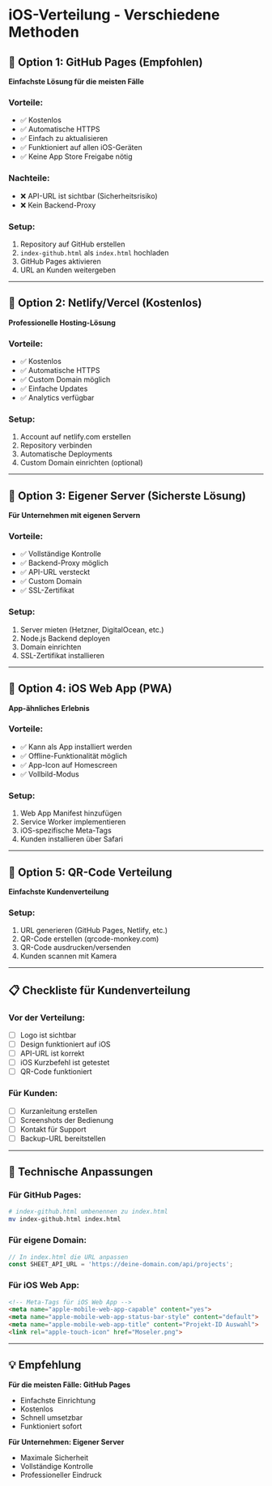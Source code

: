 # iOS-Verteilung - Verschiedene Methoden

## 🥇 Option 1: GitHub Pages (Empfohlen)
**Einfachste Lösung für die meisten Fälle**

### Vorteile:
- ✅ Kostenlos
- ✅ Automatische HTTPS
- ✅ Einfach zu aktualisieren
- ✅ Funktioniert auf allen iOS-Geräten
- ✅ Keine App Store Freigabe nötig

### Nachteile:
- ❌ API-URL ist sichtbar (Sicherheitsrisiko)
- ❌ Kein Backend-Proxy

### Setup:
1. Repository auf GitHub erstellen
2. `index-github.html` als `index.html` hochladen
3. GitHub Pages aktivieren
4. URL an Kunden weitergeben

---

## 🥈 Option 2: Netlify/Vercel (Kostenlos)
**Professionelle Hosting-Lösung**

### Vorteile:
- ✅ Kostenlos
- ✅ Automatische HTTPS
- ✅ Custom Domain möglich
- ✅ Einfache Updates
- ✅ Analytics verfügbar

### Setup:
1. Account auf netlify.com erstellen
2. Repository verbinden
3. Automatische Deployments
4. Custom Domain einrichten (optional)

---

## 🥉 Option 3: Eigener Server (Sicherste Lösung)
**Für Unternehmen mit eigenen Servern**

### Vorteile:
- ✅ Vollständige Kontrolle
- ✅ Backend-Proxy möglich
- ✅ API-URL versteckt
- ✅ Custom Domain
- ✅ SSL-Zertifikat

### Setup:
1. Server mieten (Hetzner, DigitalOcean, etc.)
2. Node.js Backend deployen
3. Domain einrichten
4. SSL-Zertifikat installieren

---

## 📱 Option 4: iOS Web App (PWA)
**App-ähnliches Erlebnis**

### Vorteile:
- ✅ Kann als App installiert werden
- ✅ Offline-Funktionalität möglich
- ✅ App-Icon auf Homescreen
- ✅ Vollbild-Modus

### Setup:
1. Web App Manifest hinzufügen
2. Service Worker implementieren
3. iOS-spezifische Meta-Tags
4. Kunden installieren über Safari

---

## 🚀 Option 5: QR-Code Verteilung
**Einfachste Kundenverteilung**

### Setup:
1. URL generieren (GitHub Pages, Netlify, etc.)
2. QR-Code erstellen (qrcode-monkey.com)
3. QR-Code ausdrucken/versenden
4. Kunden scannen mit Kamera

---

## 📋 Checkliste für Kundenverteilung

### Vor der Verteilung:
- [ ] Logo ist sichtbar
- [ ] Design funktioniert auf iOS
- [ ] API-URL ist korrekt
- [ ] iOS Kurzbefehl ist getestet
- [ ] QR-Code funktioniert

### Für Kunden:
- [ ] Kurzanleitung erstellen
- [ ] Screenshots der Bedienung
- [ ] Kontakt für Support
- [ ] Backup-URL bereitstellen

---

## 🔧 Technische Anpassungen

### Für GitHub Pages:
```bash
# index-github.html umbenennen zu index.html
mv index-github.html index.html
```

### Für eigene Domain:
```javascript
// In index.html die URL anpassen
const SHEET_API_URL = 'https://deine-domain.com/api/projects';
```

### Für iOS Web App:
```html
<!-- Meta-Tags für iOS Web App -->
<meta name="apple-mobile-web-app-capable" content="yes">
<meta name="apple-mobile-web-app-status-bar-style" content="default">
<meta name="apple-mobile-web-app-title" content="Projekt-ID Auswahl">
<link rel="apple-touch-icon" href="Moseler.png">
```

---

## 💡 Empfehlung

**Für die meisten Fälle: GitHub Pages**
- Einfachste Einrichtung
- Kostenlos
- Schnell umsetzbar
- Funktioniert sofort

**Für Unternehmen: Eigener Server**
- Maximale Sicherheit
- Vollständige Kontrolle
- Professioneller Eindruck 